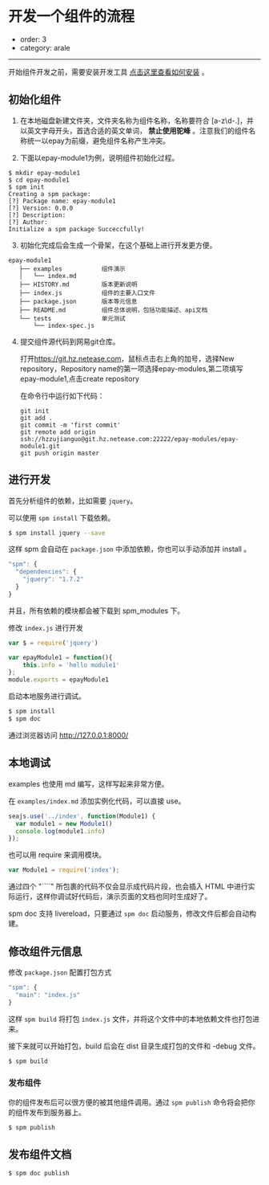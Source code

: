 # 开发一个组件的流程

- order: 3
- category: arale

---

开始组件开发之前，需要安装开发工具 [点击这里查看如何安装](/docs/develop-help.html) 。


## 初始化组件

1. 在本地磁盘新建文件夹，文件夹名称为组件名称，名称要符合 [a-z\d\-\.]，并以英文字母开头，首选合适的英文单词， **禁止使用驼峰** 。注意我们的组件名称统一以epay为前缀，避免组件名称产生冲突。

2. 下面以epay-module1为例，说明组件初始化过程。
```
$ mkdir epay-module1
$ cd epay-module1
$ spm init
Creating a spm package:
[?] Package name: epay-module1
[?] Version: 0.0.0
[?] Description:
[?] Author:
Initialize a spm package Succeccfully!
```

3. 初始化完成后会生成一个骨架，在这个基础上进行开发更方便。
```
epay-module1
   ├── examples           组件演示
   │   └── index.md
   ├── HISTORY.md         版本更新说明
   ├── index.js           组件的主要入口文件
   ├── package.json       版本等元信息
   ├── README.md          组件总体说明，包括功能描述、api文档
   └── tests              单元测试
       └── index-spec.js
```
4. 提交组件源代码到网易git仓库。

    打开<https://git.hz.netease.com>，鼠标点击右上角的加号，选择New repository，Repository name的第一项选择epay-modules,第二项填写epay-module1,点击create repository

    在命令行中运行如下代码：
    ```
    git init
    git add .
    git commit -m 'first commit'
    git remote add origin ssh://hzzujianguo@git.hz.netease.com:22222/epay-modules/epay-module1.git
    git push origin master
    ```

## 进行开发

首先分析组件的依赖，比如需要 `jquery`。

可以使用 `spm install` 下载依赖。

```bash
$ spm install jquery --save

```

这样 spm 会自动在 `package.json` 中添加依赖，你也可以手动添加并 install 。

```js
"spm": {
  "dependencies": {
    "jquery": "1.7.2"
  }
}
```

并且，所有依赖的模块都会被下载到 spm_modules 下。

修改 `index.js` 进行开发

```js
var $ = require('jquery')

var epayModule1 = function(){
    this.info = 'hello module1'
};
module.exports = epayModule1
```

启动本地服务进行调试。

```bash
$ spm install
$ spm doc
```

通过浏览器访问 <http://127.0.0.1:8000/>

## 本地调试

examples 也使用 md 编写，这样写起来非常方便。

在 `examples/index.md` 添加实例化代码，可以直接 use。

```javascript
seajs.use('../index', function(Module1) {
  var module1 = new Module1()
  console.log(module1.info)
});
```

也可以用 require 来调用模块。

```javascript
var Module1 = require('index');

```

通过四个 "````" 所包裹的代码不仅会显示成代码片段，也会插入 HTML 中进行实际运行，这样你调试好代码后，演示页面的文档也同时生成好了。

spm doc 支持 livereload，只要通过 `spm doc` 启动服务，修改文件后都会自动构建。

## 修改组件元信息
修改 `package.json` 配置打包方式
```js
"spm": {
  "main": "index.js"
}
```

这样 `spm build` 将打包 `index.js` 文件，并将这个文件中的本地依赖文件也打包进来。

接下来就可以开始打包，build 后会在 dist 目录生成打包的文件和 -debug 文件。

```bash
$ spm build
```

### 发布组件

你的组件发布后可以很方便的被其他组件调用。通过 `spm publish` 命令将会把你的组件发布到服务器上。

```bash
$ spm publish
```

## 发布组件文档

```bash
$ spm doc publish
```
